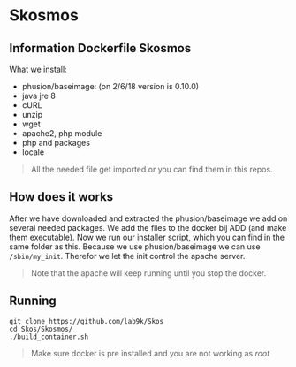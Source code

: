 # Skosmos
## Information Dockerfile Skosmos

What we install:
* phusion/baseimage:<version> (on 2/6/18 version is 0.10.0)
* java jre 8
* cURL
* unzip
* wget
* apache2, php module
* php and packages
* locale

> All the needed file get imported or you can find them in this repos.

## How does it works

After we have downloaded and extracted the phusion/baseimage we add on several needed packages.
We add the files to the docker bij ADD (and make them executable).
Now we run our installer script, which you can find in the same folder as this.
Because we use phusion/baseimage we can use `/sbin/my_init`. Therefor we let the init control the apache server.

> Note that the apache will keep running until you stop the docker.

## Running

```
git clone https://github.com/lab9k/Skos
cd Skos/Skosmos/
./build_container.sh
```

> Make sure docker is pre installed and you are not working as *root*
